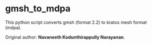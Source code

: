 # gmsh_to_mdpa
This python script converts gmsh (format 2.2) to kratos mesh format (mdpa).

Original author: **Navaneeth Kodunthirappully Narayanan**.